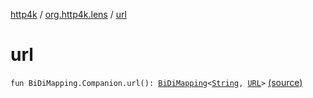 [http4k](../index.md) / [org.http4k.lens](index.md) / [url](./url.md)

# url

`fun BiDiMapping.Companion.url(): `[`BiDiMapping`](-bi-di-mapping/index.md)`<`[`String`](https://kotlinlang.org/api/latest/jvm/stdlib/kotlin/-string/index.html)`, `[`URL`](http://docs.oracle.com/javase/6/docs/api/java/net/URL.html)`>` [(source)](https://github.com/http4k/http4k/blob/master/http4k-core/src/main/kotlin/org/http4k/lens/BiDiMapping.kt#L49)
